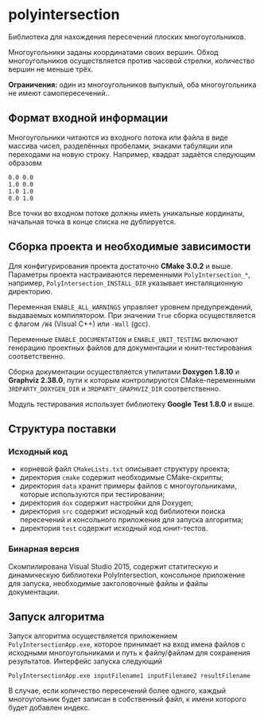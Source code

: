# polyintersection
Библиотека для нахождения пересечений плоских многоугольников.

Многоугольники заданы координатами своих вершин. Обход многоугольников осуществляется против часовой стрелки, количество вершин не меньше трёх.

**Ограничения:** один из многоугольников выпуклый, оба многоугольника не имеют самопересечений..


## Формат входной информации
Многоугольники читаются из входного потока или файла в виде массива чисел, разделённых пробелами, знаками табуляции или переходами на новую строку.
Например, квадрат задаётся следующим образовм
```
0.0 0.0
1.0 0.0
1.0 1.0
0.0 1.0
```
Все точки во входном потоке должны иметь уникальные кординаты, начальная точка в конце списка не дублируется.


## Сборка проекта и необходимые зависимости

Для конфигурирования проекта достаточно **CMake 3.0.2** и выше. Параметры проекта настраиваются переменными `PolyIntersection_*`, например, `PolyIntersection_INSTALL_DIR` указывает инсталяционную директорию.

Переменная `ENABLE_ALL_WARNINGS` управляет уровнем предупреждений, выдаваемых компилятором. При значении `True` сборка осуществляется с флагом `/W4` (Visual C++) или `-Wall` (gcc).

Переменные `ENABLE_DOCUMENTATION` и `ENABLE_UNIT_TESTING` включают генерацию проектных файлов для документации и юнит-тестирования соответственно.

Сборка документации осуществляется утилитами **Doxygen 1.8.10** и **Graphviz 2.38.0**, пути к которым контролируются CMake-переменными `3RDPARTY_DOXYGEN_DIR` и `3RDPARTY_GRAPHVIZ_DIR` соответственно.

Модуль тестирования использует библиотеку **Google Test 1.8.0** и выше.


## Структура поставки

### Исходный код
* корневой файл `CMakeLists.txt` описывает структуру проекта;
* директория `cmake` содержит необходимые CMake-скрипты;
* директория `data` хранит примеры файлов с многоугольниками, которые используются при тестировании;
* директория `dox` содержит настройки для Doxygen;
* директория `src` содержит исходный код библиотеки поиска пересечений и консольного приложения для запуска алгоритма;
* директория `test` содержит исходный код юнит-тестов.

### Бинарная версия
Скомпилирована Visual Studio 2015, содержит статитескую и динамическую библиотеки PolyIntersection, консольное приложение для запуска, необходимые закголовочные файлы и файлы документации.


## Запуск алгоритма
Запуск алгоритма осуществляется приложением `PolyIntersectionApp.exe`, которое принимает на вход имена файлов с исходными многоугольниками и путь к файлу/файлам для сохранения результатов.
Интерфейс запуска следующий
```
PolyIntersectionApp.exe inputFilename1 inputFilename2 resultFilename
```
В случае, если количество пересечений более одного, каждый многоугольник будет записан в собственный файл, к имени которого будет добавлен индекс.
